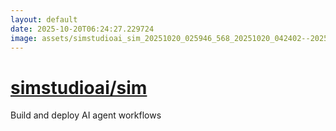 ```yaml
---
layout: default
date: 2025-10-20T06:24:27.229724
image: assets/simstudioai_sim_20251020_025946_568_20251020_042402--20251020T062403510--cropped.png
---
```


# [simstudioai/sim](https://github.com/simstudioai/sim/)

Build and deploy AI agent workflows
